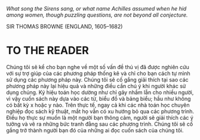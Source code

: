 _What song the Sirens sang, or what name Achilles assumed when he hid among women, though puzzling questions, are not beyond all conjecture._

SIR THOMAS BROWNE (ENGLAND, 1605–1682)

# TO THE READER

Chúng tôi sẽ kể cho bạn nghe về một số vấn đề thú vị đã được nghiên cứu với sự trợ giúp của các phương pháp thống kê và chỉ cho bạn cách tự mình sử dụng các phương pháp này. Chúng tôi sẽ cố gắng giải thích tại sao các phương pháp này lại hiệu quả và những điều cần chú ý khi người khác sử dụng chúng. Ký hiệu toán học dường như chỉ gây nhầm lẫn cho nhiều người, vì vậy cuốn sách này dựa vào các từ, biểu đồ và bảng biểu; hầu như không có bất kỳ x hoặc y nào. Trên thực tế, ngay cả khi các nhà toán học chuyên nghiệp đọc sách kỹ thuật, mắt họ vẫn có xu hướng bỏ qua các phương trình. Điều họ thực sự muốn là một người bạn thông cảm, người sẽ giải thích các ý tưởng và vẽ ra những bức tranh đằng sau các phương trình. Chúng tôi sẽ cố gắng trở thành người bạn đó của những ai đọc cuốn sách của chúng tôi.
